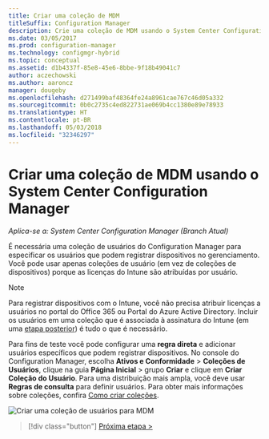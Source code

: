 ```yaml
---
title: Criar uma coleção de MDM
titleSuffix: Configuration Manager
description: Crie uma coleção de MDM usando o System Center Configuration Manager.
ms.date: 03/05/2017
ms.prod: configuration-manager
ms.technology: configmgr-hybrid
ms.topic: conceptual
ms.assetid: d1b4337f-85e8-45e6-8bbe-9f18b49041c7
author: aczechowski
ms.author: aaroncz
manager: dougeby
ms.openlocfilehash: d271499baf48364fe24a8961cae767c46d05a332
ms.sourcegitcommit: 0b0c2735c4ed822731ae069b4cc1380e89e78933
ms.translationtype: HT
ms.contentlocale: pt-BR
ms.lasthandoff: 05/03/2018
ms.locfileid: "32346297"
---
```

# <a name="create-an-mdm-collection-with-system-center-configuration-manager-and-microsoft-intune"></a>Criar uma coleção de MDM usando o System Center Configuration Manager

*Aplica-se a: System Center Configuration Manager (Branch Atual)*

É necessária uma coleção de usuários do Configuration Manager para especificar os usuários que podem registrar dispositivos no gerenciamento. Você pode usar apenas coleções de usuário (em vez de coleções de dispositivos) porque as licenças do Intune são atribuídas por usuário.

> [!NOTE]
> Para registrar dispositivos com o Intune, você não precisa atribuir licenças a usuários no portal do Office 365 ou Portal do Azure Active Directory. Incluir os usuários em uma coleção que é associada à assinatura do Intune (em uma [etapa posterior](configure-intune-subscription.md)) é tudo o que é necessário.

Para fins de teste você pode configurar uma **regra direta** e adicionar usuários específicos que podem registrar dispositivos. No console do Configuration Manager, escolha **Ativos e Conformidade** > **Coleções de Usuários**, clique na guia **Página Inicial** > grupo **Criar** e clique em **Criar Coleção do Usuário**. Para uma distribuição mais ampla, você deve usar **Regras de consulta** para definir usuários. Para obter mais informações sobre coleções, confira [Como criar coleções](https://technet.microsoft.com/library/mt629371.aspx).

![Criar uma coleção de usuários para MDM](../media/mdm-create-user-collection.png)

> [!div class="button"]
[Próxima etapa >](confirm-dns.md)
